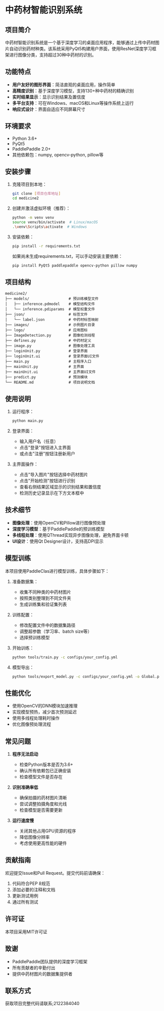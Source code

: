 # 中药材智能识别系统

## 项目简介

中药材智能识别系统是一个基于深度学习的桌面应用程序，能够通过上传中药材图片自动识别药材种类。该系统采用PyQt5构建用户界面，使用ResNet深度学习框架进行图像分类，支持超过30种中药材的识别。

## 功能特点

- **用户友好的图形界面**：简洁直观的桌面应用，操作简单
- **高精度识别**：基于深度学习模型，支持130+种中药材的精确识别
- **实时结果显示**：显示识别结果及置信度
- **多平台支持**：可在Windows、macOS和Linux等操作系统上运行
- **响应式设计**：界面自适应不同屏幕尺寸

## 环境要求

- Python 3.6+
- PyQt5
- PaddlePaddle 2.0+
- 其他依赖包：numpy, opencv-python, pillow等

## 安装步骤

1. 克隆项目到本地：
   ```bash
   git clone [项目仓库地址]
   cd medicine2
   ```

2. 创建并激活虚拟环境（推荐）：
   ```bash
   python -m venv venv
   source venv/bin/activate  # Linux/macOS
   .\venv\Scripts\activate  # Windows
   ```

3. 安装依赖：
   ```bash
   pip install -r requirements.txt
   ```
   
   如果尚未生成requirements.txt，可以手动安装主要依赖：
   ```bash
   pip install PyQt5 paddlepaddle opencv-python pillow numpy
   ```

## 项目结构

```
medicine2/
├── models/                  # 预训练模型文件
│   ├── inference.pdmodel    # 模型结构文件
│   └── inference.pdiparams  # 模型权重文件
├── json/                    # 标签文件
│   └── label.json           # 中药材标签映射
├── images/                  # 示例图片目录
├── logo/                    # 应用图标
├── ImageDetection.py        # 图像检测线程
├── defines.py               # 中药材定义
├── image.py                 # 图像处理工具
├── loginUnit.py             # 登录界面
├── loginUnit.ui             # 登录界面UI文件
├── main.py                  # 主程序入口
├── mainUnit.py              # 主界面
├── mainUnit.ui              # 主界面UI文件
├── predict.py               # 预测模块
└── README.md                # 项目说明文档
```

## 使用说明

1. 运行程序：
   ```bash
   python main.py
   ```

2. 登录界面：
   - 输入用户名（任意）
   - 点击"登录"按钮进入主界面
   - 或点击"注册"按钮注册新用户

3. 主界面操作：
   - 点击"导入图片"按钮选择中药材图片
   - 点击"开始检测"按钮进行识别
   - 查看右侧结果区域显示的识别结果和置信度
   - 检测历史记录显示在下方文本框中

## 技术细节

- **图像处理**：使用OpenCV和Pillow进行图像预处理
- **深度学习模型**：基于PaddlePaddle的预训练模型
- **多线程处理**：使用QThread实现异步图像处理，避免界面卡顿
- **UI设计**：使用Qt Designer设计，支持高DPI显示

## 模型训练

本项目使用PaddleClas进行模型训练，具体步骤如下：

1. 准备数据集：
   - 收集不同种类的中药材图片
   - 按照类别整理到不同文件夹
   - 生成训练集和验证集列表

2. 训练配置：
   - 修改配置文件中的数据集路径
   - 调整超参数（学习率、batch size等）
   - 选择预训练模型

3. 开始训练：
   ```bash
   python tools/train.py -c configs/your_config.yml
   ```

4. 模型导出：
   ```bash
   python tools/export_model.py -c configs/your_config.yml -o Global.pretrained_model=output/your_model/best_model
   ```

## 性能优化

- 使用OpenCV的DNN模块加速推理
- 实现模型预热，减少首次预测延迟
- 使用多线程处理耗时操作
- 优化图像预处理流程

## 常见问题

1. **程序无法启动**
   - 检查Python版本是否为3.6+
   - 确认所有依赖包已正确安装
   - 检查模型文件是否存在

2. **识别准确率低**
   - 确保拍摄的药材图片清晰
   - 尝试调整拍摄角度和光线
   - 检查模型是否需要更新

3. **运行速度慢**
   - 关闭其他占用GPU资源的程序
   - 降低图像分辨率
   - 考虑使用更高性能的硬件

## 贡献指南

欢迎提交Issue和Pull Request。提交代码前请确保：

1. 代码符合PEP 8规范
2. 添加必要的注释和文档
3. 更新测试用例
4. 通过所有测试

## 许可证

本项目采用MIT许可证

## 致谢

- PaddlePaddle团队提供的深度学习框架
- 所有贡献者的辛勤付出
- 提供中药材图片的数据集提供者

## 联系方式

获取项目完整代码请联系;2122384040
